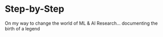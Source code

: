 # Step-by-Step
On my way to change the world of ML &amp; AI Research... documenting the birth of a legend 
